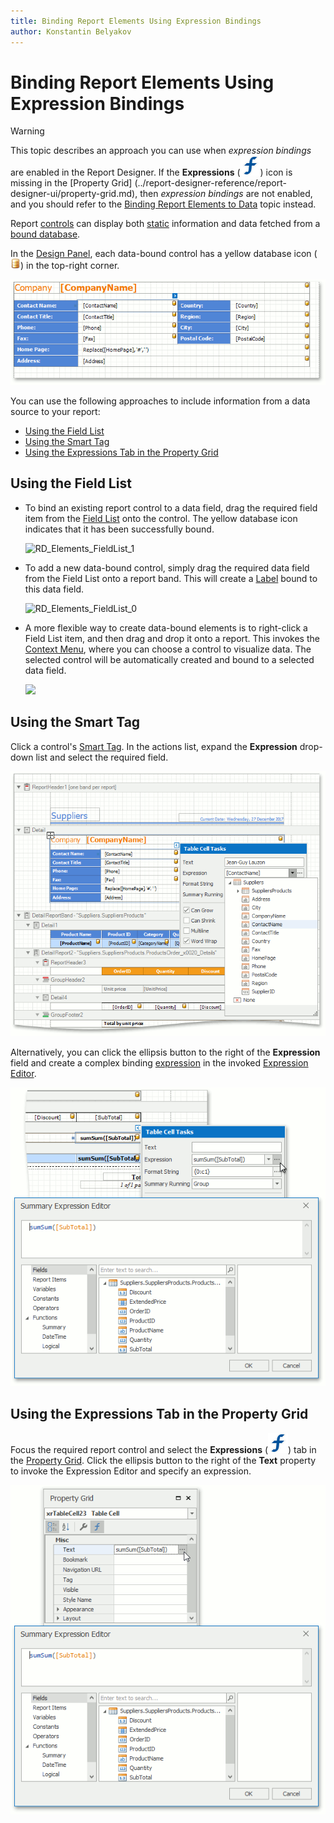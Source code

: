 ```yaml
---
title: Binding Report Elements Using Expression Bindings
author: Konstantin Belyakov
---
```

# Binding Report Elements Using Expression Bindings
> [!WARNING]
> This topic describes an approach you can use when *expression bindings* are enabled in the Report Designer. If the **Expressions** (![Expressions](../../../../images/icon-expressions.svg)) icon is missing in the [Property Grid] (../report-designer-reference/report-designer-ui/property-grid.md), then *expression bindings* are not enabled, and you should refer to the [Binding Report Elements to Data](displaying-values-from-a-database-(binding-report-elements-to-data).md) topic instead.

Report [controls](../report-designer-reference/report-controls.md) can display both [static](add-or-modify-static-information-in-your-report.md) information and data fetched from a  [bound database](../create-reports/binding-a-report-to-data.md).

In the [Design Panel](../report-designer-reference/report-designer-ui/design-panel.md), each data-bound control has a yellow database icon (![Database](../../../../images/icon-database.png)) in 
the top-right corner.

![Design Panel](../../../../images/design-panel-database-icons.png)

You can use the following approaches to include information from a data source to your report:

* [Using the Field List](#using-the-field-list)
* [Using the Smart Tag](#using-the-smart-tag)
* [Using the Expressions Tab in the Property Grid](#using-the-expressions-tab-in-the-property-grid)


## Using the Field List
* To bind an existing report control to a data field, drag the required field item from the [Field List](../report-designer-reference/report-designer-ui/field-list.md) onto the control. The yellow database icon indicates that it has been successfully bound.
	
	![RD_Elements_FieldList_1](../../../../images/img8266.png)
* To add a new data-bound control, simply drag the required data field from the Field List onto a report band. This will create a [Label](../report-designer-reference/report-controls/label.md) bound to this data field.

	![RD_Elements_FieldList_0](../../../../images/img8265.png)
* A more flexible way to create data-bound elements is to right-click a Field List item, and then drag and drop it onto a report. This invokes the [Context Menu](../report-designer-reference/report-designer-ui/context-menu.md), where you can choose a control to visualize  data. The selected control will be automatically created and bound to a selected data field.
	
	![](../../../../images/img8267.png)

## Using the Smart Tag
Click a control's [Smart Tag](../report-designer-reference/report-designer-ui/smart-tag.md). In the actions list, expand the **Expression** drop-down list and select the required field.

![Expressions Smart Tag](../../../../images/binding-expressions-smart-tag.png)
 
Alternatively, you can click the ellipsis button to the right of the **Expression** field and create a complex binding [expression](../../../expression-editor/expression-operators-functions-and-constants.md) in the invoked [Expression Editor](../../../expression-editor.md).

![Expressions Smart Tag - Expression Editor](../../../../images/binding-expressions-smart-tag-expression-editor.png)

## Using the Expressions Tab in the Property Grid
Focus the required report control and select the **Expressions** (![Expressions](../../../../images/icon-expressions.svg)) tab in the [Property Grid](../report-designer-reference/report-designer-ui/property-grid.md). Click the ellipsis button to the right of the **Text** property to invoke the Expression Editor and specify an expression.

![Expressions Smart Tag](../../../../images/binding-expressions-property-grid.png)
